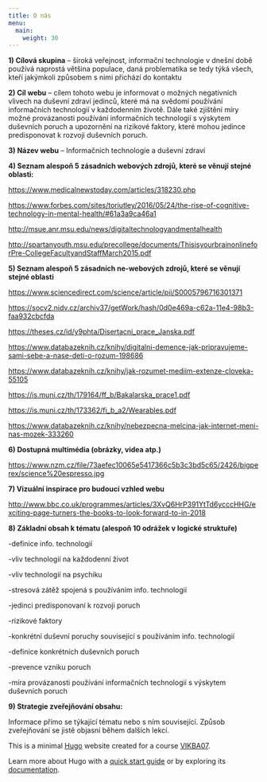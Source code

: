 ```yaml
---
title: O nás
menu:
  main:
    weight: 30
---
```


**1) Cílová skupina** – široká veřejnost, informační technologie v dnešní době používá naprostá většina populace, daná problematika se tedy týká všech, kteří jakýmkoli způsobem s nimi přichází do kontaktu

**2) Cíl webu** – cílem tohoto webu je informovat o možných negativních vlivech na duševní zdraví jedinců, které má na svědomí používání informačních technologií v každodenním životě. Dále také zjištění míry možné provázanosti používání informačních technologií s výskytem duševních poruch a upozornění na rizikové faktory, které mohou jedince predisponovat k rozvoji duševních poruch.

**3) Název webu** – Informačních technologie a duševní zdraví

   
**4) Seznam alespoň 5 zásadních webových zdrojů, které se věnují stejné oblasti:**

https://www.medicalnewstoday.com/articles/318230.php

https://www.forbes.com/sites/toriutley/2016/05/24/the-rise-of-cognitive-technology-in-mental-health/#61a3a9ca46a1

http://msue.anr.msu.edu/news/digitaltechnologyandmentalhealth

http://spartanyouth.msu.edu/precollege/documents/ThisisyourbrainonlineforPre-CollegeFacultyandStaffMarch2015.pdf

**5) Seznam alespoň 5 zásadních ne-webových zdrojů, které se věnují stejné oblasti**
   
https://www.sciencedirect.com/science/article/pii/S0005796716301371

https://socv2.nidv.cz/archiv37/getWork/hash/0d0e469a-c62a-11e4-98b3-faa932cbcfda

https://theses.cz/id/y9phta/Disertacni_prace_Janska.pdf

https://www.databazeknih.cz/knihy/digitalni-demence-jak-pripravujeme-sami-sebe-a-nase-deti-o-rozum-198686

https://www.databazeknih.cz/knihy/jak-rozumet-mediim-extenze-cloveka-55105

https://is.muni.cz/th/179164/ff_b/Bakalarska_prace1.pdf

https://is.muni.cz/th/173362/fi_b_a2/Wearables.pdf

https://www.databazeknih.cz/knihy/nebezpecna-melcina-jak-internet-meni-nas-mozek-333260


**6) Dostupná multimédia (obrázky, videa atp.)**

https://www.nzm.cz/file/73aefec10065e5417366c5b3c3bd5c65/2426/bigperex/science%20espresso.jpg

**7) Vizuální inspirace pro budoucí vzhled webu**

http://www.bbc.co.uk/programmes/articles/3XvQ6HrP391YtTd6ycccHHG/exciting-page-turners-the-books-to-look-forward-to-in-2018

**8) Základní obsah k tématu (alespoň 10 odrážek v logické struktuře)**

-definice info. technologií

-vliv technologií na každodenní život

-vliv technologií na psychiku

-stresová zátěž spojená s používáním info. technologií

-jedinci predisponovaní k rozvoji poruch

-rizikové faktory

-konkrétní duševní poruchy související s používáním info. technologií

-definice konkrétních duševních poruch

-prevence vzniku poruch 

-míra provázanosti používání informačních technologií s výskytem duševních poruch

**9) Strategie zveřejňování obsahu:**

Informace přímo se týkající tématu nebo s ním související.
Způsob zveřejňování se jistě objasní během dalších lekcí.

This is a minimal [Hugo][] website created for a course [VIKBA07][].

Learn more about Hugo with a [quick start guide][qs] or by exploring its [documentation][hugoDocs].

[Hugo]: https://gohugo.io
[VIKBA07]: https://is.muni.cz/predmet/phil/VIKBA07
[hugoDocs]: https://gohugo.io/documentation/
[qs]: https://gohugo.io/getting-started/quick-start/

